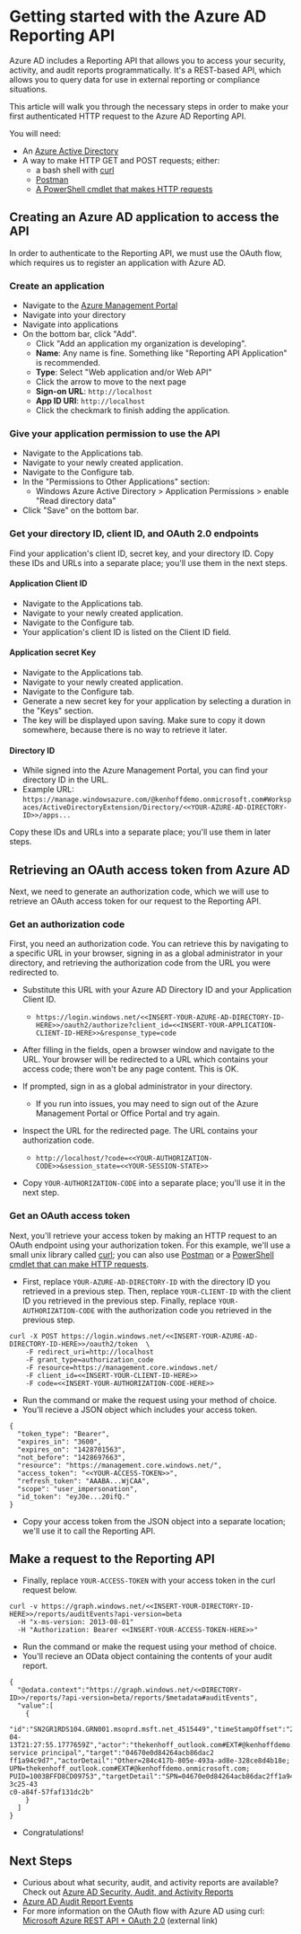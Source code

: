 <properties
   pageTitle="Getting started with the Azure AD Reporting API"
   description="How to get started with the Azure Active Directory Reporting API"
   services="active-directory"
   documentationCenter=""
   authors="kenhoff"
   manager="mbaldwin"
   editor=""/>

<tags
   ms.service="active-directory"
   ms.devlang="na"
   ms.topic="article"
   ms.tgt_pltfrm="na"
   ms.workload="identity"
   ms.date="05/05/2015"
   ms.author="kenhoff"/>


# Getting started with the Azure AD Reporting API

Azure AD includes a Reporting API that allows you to access your security, activity, and audit reports programmatically. It's a REST-based API, which allows you to query data for use in external reporting or compliance situations.

This article will walk you through the necessary steps in order to make your first authenticated HTTP request to the Azure AD Reporting API. 

You will need:

- An [Azure Active Directory](active-directory-whatis)
- A way to make HTTP GET and POST requests; either:
	- a bash shell with [curl](http://curl.haxx.se/)
	- [Postman](https://www.getpostman.com/)
	- [A PowerShell cmdlet that makes HTTP requests](https://technet.microsoft.com/en-us/library/hh849901.aspx)



## Creating an Azure AD application to access the API

In order to authenticate to the Reporting API, we must use the OAuth flow, which requires us to register an application with Azure AD.



### Create an application
- Navigate to the [Azure Management Portal](https://manage.windowsazure.com/)
- Navigate into your directory
- Navigate into applications
- On the bottom bar, click "Add".
	- Click "Add an application my organization is developing".
	- **Name**: Any name is fine. Something like "Reporting API Application" is recommended.
	- **Type**: Select "Web application and/or Web API"
	- Click the arrow to move to the next page
	- **Sign-on URL**: ```http://localhost```
	- **App ID URI**: ```http://localhost```
	- Click the checkmark to finish adding the application.

### Give your application permission to use the API
- Navigate to the Applications tab.
- Navigate to your newly created application.
- Navigate to the Configure tab.
- In the "Permissions to Other Applications" section:
	- Windows Azure Active Directory > Application Permissions > enable "Read directory data"
- Click "Save" on the bottom bar.


### Get your directory ID, client ID, and OAuth 2.0 endpoints

Find your application's client ID, secret key, and your directory ID. Copy these IDs and URLs into a separate place; you'll use them in the next steps.

#### Application Client ID
- Navigate to the Applications tab.
- Navigate to your newly created application.
- Navigate to the Configure tab.
- Your application's client ID is listed on the Client ID field.

#### Application secret Key
- Navigate to the Applications tab.
- Navigate to your newly created application.
- Navigate to the Configure tab.
- Generate a new secret key for your application by selecting a duration in the "Keys" section.
- The key will be displayed upon saving. Make sure to copy it down somewhere, because there is no way to retrieve it later.

#### Directory ID
- While signed into the Azure Management Portal, you can find your directory ID in the URL.
- Example URL: ```https://manage.windowsazure.com/@kenhoffdemo.onmicrosoft.com#Workspaces/ActiveDirectoryExtension/Directory/<<YOUR-AZURE-AD-DIRECTORY-ID>>/apps...```

Copy these IDs and URLs into a separate place; you'll use them in later steps.



## Retrieving an OAuth access token from Azure AD

Next, we need to generate an authorization code, which we will use to retrieve an OAuth access token for our request to the Reporting API.



### Get an authorization code

First, you need an authorization code. You can retrieve this by navigating to a specific URL in your browser, signing in as a global administrator in your directory, and retrieving the authorization code from the URL you were redirected to.

- Substitute this URL with your Azure AD Directory ID and your Application Client ID.
	- ```https://login.windows.net/<<INSERT-YOUR-AZURE-AD-DIRECTORY-ID-HERE>>/oauth2/authorize?client_id=<<INSERT-YOUR-APPLICATION-CLIENT-ID-HERE>>&response_type=code```
- After filling in the fields, open a browser window and navigate to the URL. Your browser will be redirected to a URL which contains your access code; there won't be any page content. This is OK. 

- If prompted, sign in as a global administrator in your directory.
	- If you run into issues, you may need to sign out of the Azure Management Portal or Office Portal and try again.
- Inspect the URL for the redirected page. The URL contains your authorization code.
	- ```http://localhost/?code=<<YOUR-AUTHORIZATION-CODE>>&session_state=<<YOUR-SESSION-STATE>>``` 
- Copy ```YOUR-AUTHORIZATION-CODE``` into a separate place; you'll use it in the next step.



### Get an OAuth access token

Next, you'll retrieve your access token by making an HTTP request to an OAuth endpoint using your authorization token. For this example, we'll use a small unix library called [curl](http://curl.haxx.se/); you can also use [Postman](https://www.getpostman.com/) or a [PowerShell cmdlet that can make HTTP requests](https://technet.microsoft.com/en-us/library/hh849901.aspx).

- First, replace ```YOUR-AZURE-AD-DIRECTORY-ID``` with the directory ID you retrieved in a previous step. Then, replace ```YOUR-CLIENT-ID``` with the client ID you retrieved in the previous step. Finally, replace ```YOUR-AUTHORIZATION-CODE``` with the authorization code you retrieved in the previous step.

```
curl -X POST https://login.windows.net/<<INSERT-YOUR-AZURE-AD-DIRECTORY-ID-HERE>>/oauth2/token  \
	-F redirect_uri=http://localhost
	-F grant_type=authorization_code 
	-F resource=https://management.core.windows.net/
	-F client_id=<<INSERT-YOUR-CLIENT-ID-HERE>>
	-F code=<<INSERT-YOUR-AUTHORIZATION-CODE-HERE>>
```

- Run the command or make the request using your method of choice.
- You'll recieve a JSON object which includes your access token.

```
{
  "token_type": "Bearer",
  "expires_in": "3600",
  "expires_on": "1428701563",
  "not_before": "1428697663",
  "resource": "https://management.core.windows.net/",
  "access_token": "<<YOUR-ACCESS-TOKEN>>",
  "refresh_token": "AAABA...WjCAA",
  "scope": "user_impersonation",
  "id_token": "eyJ0e...20ifQ."
}
```

- Copy your access token from the JSON object into a separate location; we'll use it to call the Reporting API.



## Make a request to the Reporting API

- Finally, replace ```YOUR-ACCESS-TOKEN``` with your access token in the curl request below.

```
curl -v https://graph.windows.net/<<INSERT-YOUR-DIRECTORY-ID-HERE>>/reports/auditEvents?api-version=beta
  -H "x-ms-version: 2013-08-01"
  -H "Authorization: Bearer <<INSERT-YOUR-ACCESS-TOKEN-HERE>>"
```

- Run the command or make the request using your method of choice.
- You'll recieve an OData object containing the contents of your audit report.

```
{
  "@odata.context":"https://graph.windows.net/<<DIRECTORY-ID>>/reports/?api-version=beta/reports/$metadata#auditEvents",
  "value":[
    {
      "id":"SN2GR1RDS104.GRN001.msoprd.msft.net_4515449","timeStampOffset":"2015-04-13T21:27:55.1777659Z","actor":"thekenhoff_outlook.com#EXT#@kenhoffdemo.onmicrosoft.com","action":"Add service principal","target":"04670e0d84264acb86dac2
ff1a94c9d7","actorDetail":"Other=284c417b-805e-493a-ad8e-328ce8d4b18e; UPN=thekenhoff_outlook.com#EXT#@kenhoffdemo.onmicrosoft.com; PUID=1003BFFD8CD09753","targetDetail":"SPN=04670e0d84264acb86dac2ff1a94c9d7","tenantId":"c9b13f49-3c25-43
c0-a84f-57faf131dc2b"
    }
  ]
}
```

- Congratulations!


## Next Steps
- Curious about what security, audit, and activity reports are available? Check out [Azure AD Security, Audit, and Activity Reports](active-directory-view-access-usage-reports)
- [Azure AD Audit Report Events](active-directory-reporting-audit-events)
- For more information on the OAuth flow with Azure AD using curl: [Microsoft Azure REST API + OAuth 2.0](https://ahmetalpbalkan.com/blog/azure-rest-api-with-oauth2/) (external link)
